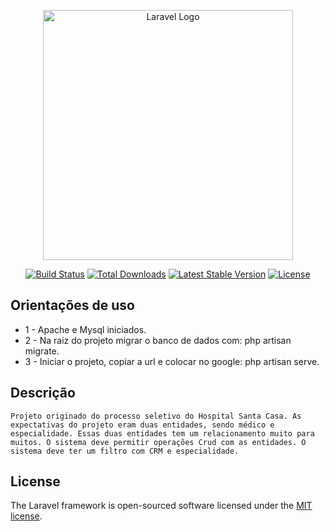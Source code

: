 <p align="center"><a href="https://laravel.com" target="_blank"><img src="https://raw.githubusercontent.com/laravel/art/master/logo-lockup/5%20SVG/2%20CMYK/1%20Full%20Color/laravel-logolockup-cmyk-red.svg" width="400" alt="Laravel Logo"></a></p>

<p align="center">
<a href="https://github.com/laravel/framework/actions"><img src="https://github.com/laravel/framework/workflows/tests/badge.svg" alt="Build Status"></a>
<a href="https://packagist.org/packages/laravel/framework"><img src="https://img.shields.io/packagist/dt/laravel/framework" alt="Total Downloads"></a>
<a href="https://packagist.org/packages/laravel/framework"><img src="https://img.shields.io/packagist/v/laravel/framework" alt="Latest Stable Version"></a>
<a href="https://packagist.org/packages/laravel/framework"><img src="https://img.shields.io/packagist/l/laravel/framework" alt="License"></a>
</p>

## Orientações de uso
- 1 - Apache e Mysql iniciados. 
- 2 - Na raiz do projeto migrar o banco de dados com: php artisan migrate. 
- 3 - Iniciar o projeto, copiar a url e colocar no google: php artisan serve.
## Descrição
    Projeto originado do processo seletivo do Hospital Santa Casa. As expectativas do projeto eram duas entidades, sendo médico e especialidade. Essas duas entidades tem um relacionamento muito para muitos. O sistema deve permitir operações Crud com as entidades. O sistema deve ter um filtro com CRM e especialidade. 

## License

The Laravel framework is open-sourced software licensed under the [MIT license](https://opensource.org/licenses/MIT).
